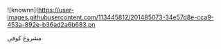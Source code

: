 ![knownn](https://user-images.githubusercontent.com/113445812/201485073-34e57d8e-cca9-453a-892e-b36ad2a6b683.pn


مشروع كوفي 
